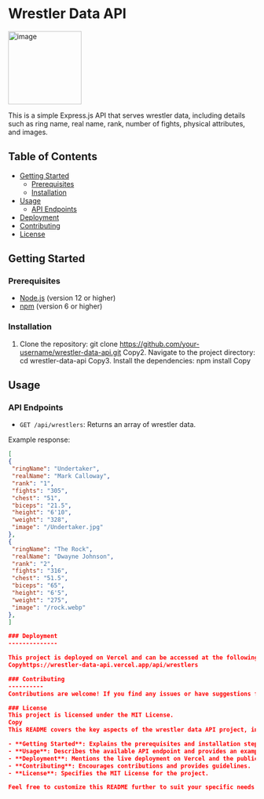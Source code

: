 # Wrestler Data API
<img width="149" alt="image" src="https://github.com/user-attachments/assets/b81ddd75-9784-4eda-86f3-fd4e093ad452">


This is a simple Express.js API that serves wrestler data, including details such as ring name, real name, rank, number of fights, physical attributes, and images.

## Table of Contents
- [Getting Started](#getting-started)
  - [Prerequisites](#prerequisites)
  - [Installation](#installation)
- [Usage](#usage)
  - [API Endpoints](#api-endpoints)
- [Deployment](#deployment)
- [Contributing](#contributing)
- [License](#license)

## Getting Started

### Prerequisites
- [Node.js](https://nodejs.org/) (version 12 or higher)
- [npm](https://www.npmjs.com/) (version 6 or higher)

### Installation
1. Clone the repository:
git clone https://github.com/your-username/wrestler-data-api.git
Copy2. Navigate to the project directory:
cd wrestler-data-api
Copy3. Install the dependencies:
npm install
Copy
## Usage

### API Endpoints
- `GET /api/wrestlers`: Returns an array of wrestler data.

Example response:
```json
[
{
 "ringName": "Undertaker",
 "realName": "Mark Calloway",
 "rank": "1",
 "fights": "305",
 "chest": "51",
 "biceps": "21.5",
 "height": "6'10",
 "weight": "328",
 "image": "/Undertaker.jpg"
},
{
 "ringName": "The Rock",
 "realName": "Dwayne Johnson",
 "rank": "2",
 "fights": "316",
 "chest": "51.5",
 "biceps": "65",
 "height": "6'5",
 "weight": "275",
 "image": "/rock.webp"
},
]

### Deployment
--------------

This project is deployed on Vercel and can be accessed at the following URL:
Copyhttps://wrestler-data-api.vercel.app/api/wrestlers

### Contributing
----------
Contributions are welcome! If you find any issues or have suggestions for improvements, please open an issue or submit a pull request.

### License
This project is licensed under the MIT License.
Copy
This README covers the key aspects of the wrestler data API project, including:

- **Getting Started**: Explains the prerequisites and installation steps.
- **Usage**: Describes the available API endpoint and provides an example response.
- **Deployment**: Mentions the live deployment on Vercel and the public URL.
- **Contributing**: Encourages contributions and provides guidelines.
- **License**: Specifies the MIT License for the project.

Feel free to customize this README further to suit your specific needs or add more details
